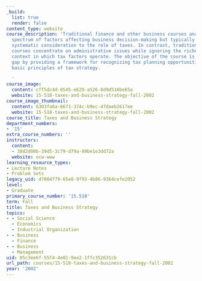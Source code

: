 ```yaml
---
_build:
  list: true
  render: false
content_type: website
course_description: 'Traditional finance and other business courses analyze a broad
  spectrum of factors affecting business decision-making but typically give little
  systematic consideration to the role of taxes. In contrast, traditional tax accounting
  courses concentrate on administrative issues while ignoring the richness of the
  context in which tax factors operate. The objective of the course is to bridge this
  gap by providing a framework for recognizing tax planning opportunities and applying
  basic principles of tax strategy.

  '
course_image:
  content: cff5dc4d-0545-e629-a526-8d9d510be65a
  website: 15-518-taxes-and-business-strategy-fall-2002
course_image_thumbnail:
  content: 6303fa6a-6671-374c-b9ec-47daeb2617ee
  website: 15-518-taxes-and-business-strategy-fall-2002
course_title: Taxes and Business Strategy
department_numbers:
- '15'
extra_course_numbers: ''
instructors:
  content:
  - 38d2d00b-39d5-3c79-d79a-99be1e3dd72a
  website: ocw-www
learning_resource_types:
- Lecture Notes
- Problem Sets
legacy_uid: d7004779-65e8-9f93-4b86-9364cefe2052
level:
- Graduate
primary_course_number: '15.518'
term: Fall
title: Taxes and Business Strategy
topics:
- - Social Science
  - Economics
  - Industrial Organization
- - Business
  - Finance
- - Business
  - Management
uid: 05c3ee6f-55f4-4e01-9ee2-1ffc352631cb
url_path: courses/15-518-taxes-and-business-strategy-fall-2002
year: '2002'
---
```

